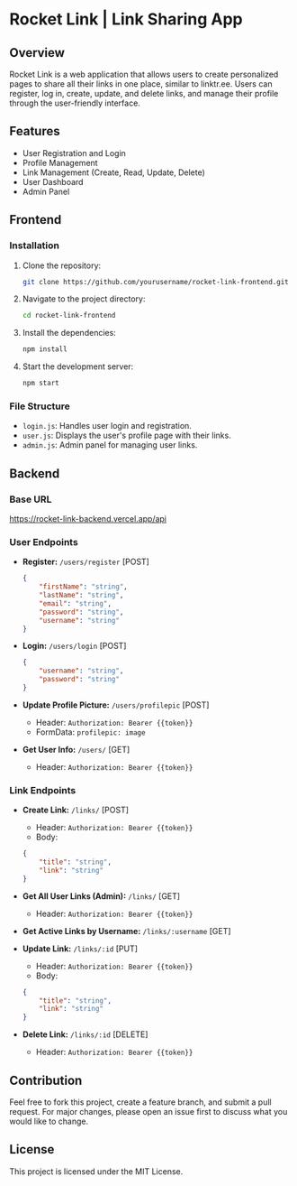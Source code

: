 # Rocket Link | Link Sharing App

## Overview

Rocket Link is a web application that allows users to create personalized pages to share all their links in one place, similar to linktr.ee. Users can register, log in, create, update, and delete links, and manage their profile through the user-friendly interface.

## Features

- User Registration and Login
- Profile Management
- Link Management (Create, Read, Update, Delete)
- User Dashboard
- Admin Panel

## Frontend

### Installation

1. Clone the repository:
    ```bash
    git clone https://github.com/yourusername/rocket-link-frontend.git
    ```
2. Navigate to the project directory:
    ```bash
    cd rocket-link-frontend
    ```
3. Install the dependencies:
    ```bash
    npm install
    ```
4. Start the development server:
    ```bash
    npm start
    ```

### File Structure

- `login.js`: Handles user login and registration.
- `user.js`: Displays the user's profile page with their links.
- `admin.js`: Admin panel for managing user links.

## Backend

### Base URL

https://rocket-link-backend.vercel.app/api


### User Endpoints

- **Register:** `/users/register` [POST]
    ```json
    {
        "firstName": "string",
        "lastName": "string",
        "email": "string",
        "password": "string",
        "username": "string"
    }
    ```

- **Login:** `/users/login` [POST]
    ```json
    {
        "username": "string",
        "password": "string"
    }
    ```

- **Update Profile Picture:** `/users/profilepic` [POST]
    - Header: `Authorization: Bearer {{token}}`
    - FormData: `profilepic: image`

- **Get User Info:** `/users/` [GET]
    - Header: `Authorization: Bearer {{token}}`

### Link Endpoints

- **Create Link:** `/links/` [POST]
    - Header: `Authorization: Bearer {{token}}`
    - Body:
    ```json
    {
        "title": "string",
        "link": "string"
    }
    ```

- **Get All User Links (Admin):** `/links/` [GET]
    - Header: `Authorization: Bearer {{token}}`

- **Get Active Links by Username:** `/links/:username` [GET]

- **Update Link:** `/links/:id` [PUT]
    - Header: `Authorization: Bearer {{token}}`
    - Body:
    ```json
    {
        "title": "string",
        "link": "string"
    }
    ```

- **Delete Link:** `/links/:id` [DELETE]
    - Header: `Authorization: Bearer {{token}}`

## Contribution

Feel free to fork this project, create a feature branch, and submit a pull request. For major changes, please open an issue first to discuss what you would like to change.

## License

This project is licensed under the MIT License.
